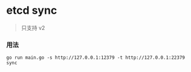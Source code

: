 # etcd sync 
> 只支持 v2 

### 用法

```shell
go run main.go -s http://127.0.0.1:12379 -t http://127.0.0.1:22379 sync
```